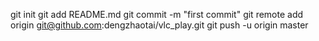 git init
git add README.md
git commit -m "first commit"
git remote add origin git@github.com:dengzhaotai/vlc_play.git
git push -u origin master
